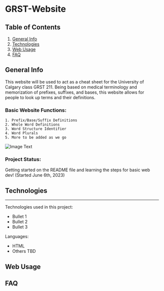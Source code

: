 # GRST-Website
## Table of Contents
1. [General Info](#General-Info)
2. [Technologies](#Technologies)
3. [Web Usage](#Web-Usage)
4. [FAQ](#FAQ)

## General Info
This website will be used to act as a cheat sheet for the University of Calgary class GRST 211. Being based on medical terminology and memorization of prefixes,
suffixes, and bases, this website allows for people to look up terms and their definitions. 
### Basic Website Functions:
```
1. Prefix/Base/Suffix Definitions
2. Whole Word Definitions
3. Word Structure Identifier
4. Word Plurals
5. More to be added as we go
```
![Image Text](https://images.squarespace-cdn.com/content/v1/5e48489da899cd09424943db/1630007310662-YFWC6WMMZSOVFIW24YON/medical+terminology+course+book+quiz+prefix+word+root+suffix+nursing+dictionary+meaning)
### Project Status:
Getting started on the README file and learning the steps for basic web dev! (Started June 6th, 2023)

## Technologies
***
Technologies used in this project:
* Bullet 1
* Bullet 2
* Bullet 3

Languages:
* HTML
* Others TBD

## Web Usage

## FAQ
